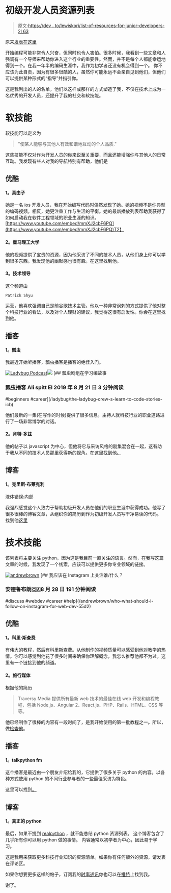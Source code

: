 # 初级开发人员资源列表

> 原文:[https://dev . to/lewiskori/list-of-resources-for-junior-developers-2l 63](https://dev.to/lewiskori/list-of-resources-for-junior-developers-2l63)

原来[发表在这里](https://lewiskori.com/blog/list-of-resources-for-junior-developers/)

开始编程可能非常令人兴奋，但同时也令人害怕。很多时候，我看到一些文章和人强调有一个导师来帮助你进入这个行业的重要性。然而，并不是每个人都能幸运地得到一个。在我一年半的编码生涯中，我作为初学者还没有机会得到一个。
你不应该为此自责，因为有很多很酷的人，虽然你可能永远不会亲自见到他们，但他们可以提供某种形式的“指导”并指引你。

这是我列出的人的名单，他们以这样或那样的方式塑造了我，不仅在技术上成为一名优秀的开发人员，还提升了我的社交和软技能。

# [](#soft-skills)**软技能**

软技能可以定义为

> "使某人能够与其他人有效和谐地互动的个人品质."

这些技能不仅对作为开发人员的你来说至关重要，而且还能增强你与其他人的日常互动。我发现有些人对我的导航特别有帮助，他们是

## [](#youtubers)**优酷**

#### [](#1-mayuko)1。真由子

她是一名 ios 开发人员，我在开始编写代码时偶然发现了她。她的视频不是你典型的编码视频。相反，她更注重工作与生活的平衡。她的最新播放列表帮助我获得了如何启动我在软件工程领域的职业生涯的知识。
[https://www.youtube.com/embed/mmXJ2cbF6PQ](https://www.youtube.com/embed/mmXJ2cbF6PQ)T2】

#### [](#2-joma-tech)2。霍马理工大学

他的视频提供了宝贵的资源，因为他采访了不同的技术人员，从他们身上你可以学到很多东西。我发现他的幽默感也很有趣。在这里找到他。

#### [](#3-tech-lead)3。技术领导

这个频道由

`Patrick Shyu`

运营，他喜欢强调自己是前谷歌技术主管。他以一种非常讽刺的方式提供了他对整个科技行业的看法，以及对个人理财的建议，我觉得这很有启发性。你会在这里找到他。

## [](#podcasts)**播客**

#### [](#1-ladybug)1。瓢虫

我最近开始听播客，瓢虫播客是播客的绝佳入门。

[![Ladybug Podcast](../Images/61bffebd4d152329fa114d8d643ac5c0.png)![](../Images/45a8d86fe0ff981bf7cdb45b471a3c5c.png)](/ladybug) [## 瓢虫剧组在学习编故事

### 瓢虫播客 Ali spitt El 2019 年 8 月 21 日 3 分钟阅读

#beginners #career](/ladybug/the-ladybug-crew-s-learn-to-code-stories-icb)

他们最新的一集(在写作的时候)提供了很多信息。主持人就科技行业的职业道路进行了一场非常博学的对话。

#### [](#2-kent-cdodds)2。肯特·多兹

他的帖子以 javascript 为中心，但他将它与采访风格的剧集混合在一起，这有助于我从不同的技术人员那里获得新的视角。在这里找到他[。](https://kentcdodds.com/chats-with-kent-podcast/seasons/01/episodes/growing-your-skills-and-career-through-teaching-with-ali-spittel)

## [](#blogs)**博客**

#### [](#1-chris-blakely)1。克里斯·布莱克利

液体错误:内部

我强烈感觉这个人致力于帮助初级开发人员在他们的职业生涯中获得成功。他写了很多很棒的博客文章，从组织你的简历到作为初级开发人员写干净易读的代码。
找到他[这里](https://www.chrisblakely.dev/)

# [](#technical-skills)**技术技能**

该列表将主要关注 python，因为这是我目前一直关注的语言。然而，在我写这篇文章的时候，我发现了一个线索，应该可以提供更多你专业领域的链接。

[![andrewbrown](../Images/74a0a4970b28f2268bef9f26bcb5e066.png)](/andrewbrown) [## 我应该在 Instagram 上关注谁/什么？

### 安德鲁布朗🇨🇦8 月 28 日 191 分钟阅读

#discuss #webdev #career #help](/andrewbrown/who-what-should-i-follow-on-instagram-for-web-dev-55d2)

## [](#youtubers)**优酷**

#### [](#1-corey-schafer)1。科里·斯查费

有伟大的教程，然后有科里斯查费。从他制作的视频质量可以感受到他对教学的热情。你可以感觉到他花了很多时间来确保你理解概念，我怎么推荐他都不为过。这里有一个链接到他的频道。

#### [](#2-traversy-media)2。旅行媒体

根据他的简历

> Traversy Media 提供所有最新 web 技术的最佳在线 web 开发和编程教程，包括 Node.js、Angular 2、React.js、PHP、Rails、HTML、CSS 等等。

他已经制作了很棒的内容有一段时间了，是我开始使用的第一批教程之一。所以，做[检查他](https://www.youtube.com/user/TechGuyWeb/featured)。

## [](#podcasts)**播客**

#### [](#1-talkpython-fm)1。talkpython fm

这个播客是最近由一个朋友介绍给我的，它提供了很多关于 python 的内容。以各种方式使用 python 的不同行业参与者的一些最佳采访为特色。

这里可以找到[。](https://talkpython.fm/)

## [](#blogs)**博客**

#### [](#1-real-python)1。真正的 python

最后，如果不提到 [realpython](https://realpython.com/) ，就不能总结 python 资源列表。
这个博客包含了几乎所有你可以用 python 做的事情。
内容通常以初学者为中心，因此易于学习。

这是我用来获取更多科技行业知识的资源清单。如果你有任何额外的资源，请发表在评论区。

如果你想要更多这样的帖子，订阅我的[时事通讯](https://mailchi.mp/c42286076bd8/lewiskori)你也可以在[推特](https://twitter.com/lewis_kihiu)上找到我。

谢了。